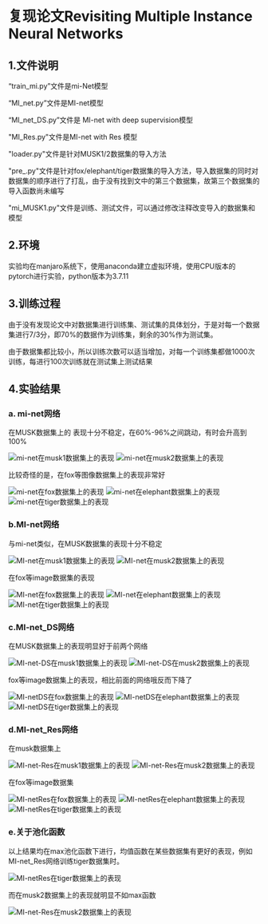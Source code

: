 # 复现论文Revisiting Multiple Instance Neural Networks
## 1.文件说明
“train_mi.py”文件是mi-Net模型

“MI_net.py”文件是MI-net模型

“MI_net_DS.py”文件是 MI-net with deep supervision模型

"MI_Res.py"文件是MI-net with Res 模型

"loader.py"文件是针对MUSK1/2数据集的导入方法

"pre_.py"文件是针对fox/elephant/tiger数据集的导入方法，导入数据集的同时对数据集的顺序进行了打乱，由于没有找到文中的第三个数据集，故第三个数据集的导入函数尚未编写

"mi_MUSK1.py"文件是训练、测试文件，可以通过修改注释改变导入的数据集和模型

## 2.环境
实验均在manjaro系统下，使用anaconda建立虚拟环境，使用CPU版本的pytorch进行实验，python版本为3.7.11
## 3.训练过程
由于没有发现论文中对数据集进行训练集、测试集的具体划分，于是对每一个数据集进行7/3分，即70%的数据作为训练集，剩余的30%作为测试集。

由于数据集都比较小，所以训练次数可以适当增加，对每一个训练集都做1000次训练，每进行100次训练就在测试集上测试结果

## 4.实验结果
### a. mi-net网络
在MUSK数据集上的 表现十分不稳定，在60%-96%之间跳动，有时会升高到100%

![](the_mi-net_musk1.png "mi-net在musk1数据集上的表现")
![](the_mi-net_musk2.png "mi-net在musk2数据集上的表现")

比较奇怪的是，在fox等图像数据集上的表现非常好

![](the_mi-net_fox.png "mi-net在fox数据集上的表现")
![](the_mi-net_elephant.png "mi-net在elephant数据集上的表现")
![](the_mi-net_tiger.png "mi-net在tiger数据集上的表现")

### b.MI-net网络
与mi-net类似，在MUSK数据集的表现十分不稳定

![](the_MI-net_musk1.png "MI-net在musk1数据集上的表现")
![](the_MI-net_musk2.png "MI-net在musk2数据集上的表现")

在fox等image数据集的表现

![](the_MI-net_fox.png "MI-net在fox数据集上的表现")
![](the_MI-net_elephant.png "MI-net在elephant数据集上的表现")
![](the_MI-net_tiger.png "MI-net在tiger数据集上的表现")

### c.MI-net_DS网络

在MUSK数据集上的表现明显好于前两个网络

![](the_MI-netDS_musk1.png "MI-net-DS在musk1数据集上的表现")
![](the_MI-netDS_musk2.png "MI-net-DS在musk2数据集上的表现")

fox等image数据集上的表现，相比前面的网络哦反而下降了

![](the_MI-netDS_fox.png "MI-netDS在fox数据集上的表现")
![](the_MI-netDS_elephant.png "MI-netDS在elephant数据集上的表现")
![](the_MI-netDS_tiger.png "MI-netDS在tiger数据集上的表现")

### d.MI-net_Res网络

在musk数据集上

![](the_MI-netRes_musk1.png "MI-net-Res在musk1数据集上的表现")
![](the_MI-netRes_musk2.png "MI-net-Res在musk2数据集上的表现")

在fox等image数据集

![](the_MI-netRes_fox.png "MI-netRes在fox数据集上的表现")
![](the_MI-netRes_elephant.png "MI-netRes在elephant数据集上的表现")
![](the_MI-netRes_tiger.png "MI-netRes在tiger数据集上的表现")

### e.关于池化函数

以上结果均在max池化函数下进行，均值函数在某些数据集有更好的表现，例如MI-net_Res网络训练tiger数据集时。

![](the_MI-netRes_tiger_mean.png "MI-netRes在tiger数据集上的表现")

而在musk2数据集上的表现就明显不如max函数

![](the_MI-netRes_musk2_mean.png "MI-net-Res在musk2数据集上的表现")
